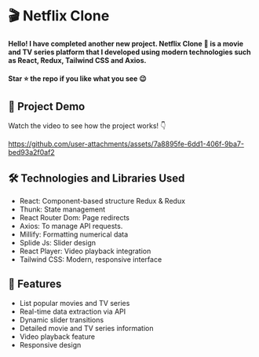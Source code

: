 <div><h1>🎬 Netflix Clone </h1></div>
<h4>Hello! I have completed another new project. Netflix Clone 🎥 is a movie and TV series platform that I developed using modern technologies such as React, Redux, Tailwind CSS and Axios.</h4>
<h4>Star ⭐ the repo if you like what you see 😉 </h4>
 <div>
 <h2>📸 Project Demo</h2>
 <p>Watch the video to see how the project works! 👇</p>
   
https://github.com/user-attachments/assets/7a8895fe-6dd1-406f-9ba7-bed93a2f0af2

<h2>🛠️ Technologies and Libraries Used</h2>
 <ul>
   <li>React: Component-based structure Redux & Redux </li>
   <li>Thunk: State management</li>
   <li>React Router Dom: Page redirects</li>
   <li>Axios: To manage API requests.</li>
   <li>Millify: Formatting numerical data</li>
   <li>Splide Js: Slider design</li>
   <li>React Player: Video playback integration</li>
   <li>Tailwind CSS: Modern, responsive interface</li>
 </ul>  
 
 <h2>🎨 Features</h2>
 <ul>
   <li>List popular movies and TV series</li>
   <li>Real-time data extraction via API</li>
   <li>Dynamic slider transitions</li>
   <li>Detailed movie and TV series information</li>
   <li>Video playback feature</li>
   <li>Responsive design</li>
 </ul> 

